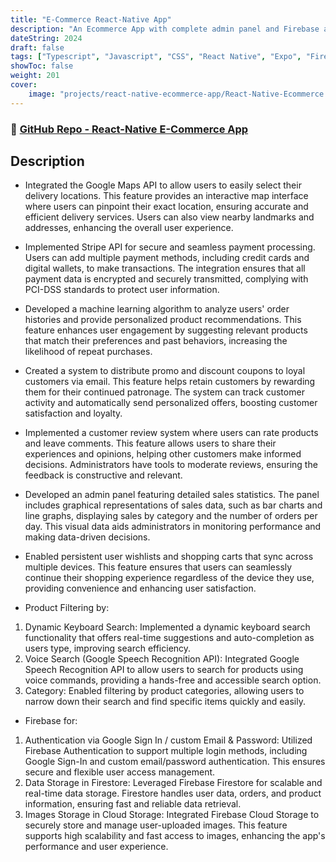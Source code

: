 ```yaml
---
title: "E-Commerce React-Native App"
description: "An Ecommerce App with complete admin panel and Firebase as backend"
dateString: 2024
draft: false
tags: ["Typescript", "Javascript", "CSS", "React Native", "Expo", "Firebase", "RestAPI", "Stripe", "Google Maps", "Tensorflow", "Gmail"]
showToc: false
weight: 201
cover:
    image: "projects/react-native-ecommerce-app/React-Native-Ecommerce.jpg"
--- 
```

### 🔗 [GitHub Repo - React-Native E-Commerce App](https://github.com/Rayan-Mansoor/React-Native-Ecommerce-App)

## Description
- Integrated the Google Maps API to allow users to easily select their delivery locations. This feature provides an interactive map interface where users can pinpoint their exact location, ensuring accurate and efficient delivery services. Users can also view nearby landmarks and addresses, enhancing the overall user experience.

- Implemented Stripe API for secure and seamless payment processing. Users can add multiple payment methods, including credit cards and digital wallets, to make transactions. The integration ensures that all payment data is encrypted and securely transmitted, complying with PCI-DSS standards to protect user information.

- Developed a machine learning algorithm to analyze users' order histories and provide personalized product recommendations. This feature enhances user engagement by suggesting relevant products that match their preferences and past behaviors, increasing the likelihood of repeat purchases.

- Created a system to distribute promo and discount coupons to loyal customers via email. This feature helps retain customers by rewarding them for their continued patronage. The system can track customer activity and automatically send personalized offers, boosting customer satisfaction and loyalty.

- Implemented a customer review system where users can rate products and leave comments. This feature allows users to share their experiences and opinions, helping other customers make informed decisions. Administrators have tools to moderate reviews, ensuring the feedback is constructive and relevant.

- Developed an admin panel featuring detailed sales statistics. The panel includes graphical representations of sales data, such as bar charts and line graphs, displaying sales by category and the number of orders per day. This visual data aids administrators in monitoring performance and making data-driven decisions.

- Enabled persistent user wishlists and shopping carts that sync across multiple devices. This feature ensures that users can seamlessly continue their shopping experience regardless of the device they use, providing convenience and enhancing user satisfaction.

- Product Filtering by:

1) Dynamic Keyboard Search: Implemented a dynamic keyboard search functionality that offers real-time suggestions and auto-completion as users type, improving search efficiency.
2) Voice Search (Google Speech Recognition API): Integrated Google Speech Recognition API to allow users to search for products using voice commands, providing a hands-free and accessible search option.
3) Category: Enabled filtering by product categories, allowing users to narrow down their search and find specific items quickly and easily.

- Firebase for:

1) Authentication via Google Sign In / custom Email & Password: Utilized Firebase Authentication to support multiple login methods, including Google Sign-In and custom email/password authentication. This ensures secure and flexible user access management.
2) Data Storage in Firestore: Leveraged Firebase Firestore for scalable and real-time data storage. Firestore handles user data, orders, and product information, ensuring fast and reliable data retrieval.
3) Images Storage in Cloud Storage: Integrated Firebase Cloud Storage to securely store and manage user-uploaded images. This feature supports high scalability and fast access to images, enhancing the app's performance and user experience.

